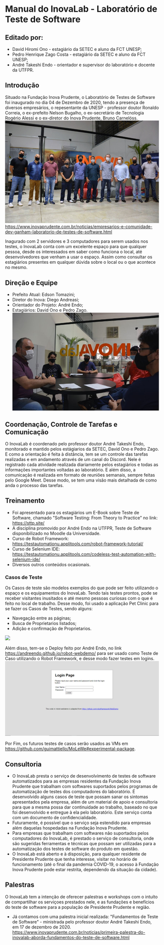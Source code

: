 # Manual do InovaLab - Laboratório de Teste de Software

## Editado por:
- David Hiromi Ono - estagiário da SETEC e aluno da FCT UNESP;
- Pedro Henrique Zago Costa - estagiário da SETEC e aluno da FCT UNESP;
- André Takeshi Endo - orientador e supervisor do laboratório e docente da UTFPR. 

## Introdução

Situado na Fundação Inova Prudente, o Laboratório de Testes de Software foi inaugurado no dia 04 de Dezembro de 2020, tendo a presença de 
diversos empresários, o repesentante da UNESP - professor doutor Ronaldo Correia, o ex-prefeito Nelson Bugalho, o ex-secretário de Tecnologia Rogério Alessi 
e o ex-diretor do Inova Prudente, Bruno Carnelóss.
![](./Imagens/1304.jpg)
https://www.inovaprudente.com.br/noticias/empresarios-e-comunidade-dev-ganham-laboratorio-de-testes-de-software.html

Inagurado com 2 servidores e 3 computadores para serem usados nos testes, o InovaLab conta com um excelente espaço para que qualquer pessoa, 
desde os interessados em saber como funciona o local, até desenvolvedores que venham a usar o espaço. Assim como consultar os estagiários presentes
em qualquer dúvida sobre o local ou o que acontece no mesmo. 

## Direção e Equipe

 - Prefeito Atual: Edson Tomazini;
 - Diretor do Inova: Diego Andreasi;
 - Orientador do Projeto: André Endo;
 - Estagiários: David Ono e Pedro Zago.
![](./Imagens/5133.jpg)

## Coordenação, Controle de Tarefas e Comunicação

O InovaLab é coordenado pelo professor doutor André Takeshi Endo, monitorado e mantido pelos estágiarios da SETEC, David Ono e Pedro Zago. 
E como a orientação é feita à distância, tem se um controle das tarefas realizadas e em andamento através de um canal do Discord. 
Nele é registrado cada atividade realizada diariamente pelos estagiários e todas as informações importantes voltadas ao laboratório. 
E além disso, a comunicação é realizada em formato de reuniões semanais, sempre feitas pelo Google Meet. Desse modo, se tem 
uma visão mais detalhada de como anda o processo das tarefas. 

## Treinamento

 - Foi apresentado para os estagiários um E-Book sobre Teste de Software, chamado "Software Testing: From Theory to Practice" no link: https://sttp.site/
 - A disciplina promovido por André Endo na UTFPR, Teste de Software disponibilizado no Moodle da Universidade.
 - Curso de Robot Framework: https://testautomationu.applitools.com/robot-framework-tutorial/
 - Curso de Selenium IDE: https://testautomationu.applitools.com/codeless-test-automation-with-selenium-ide/
 - Diversos outros conteúdos ocasionais.
 
 ### Casos de Teste

Os Casos de teste são modelos exemplos do que pode ser feito utilizando o espaço e os equipamentos do InovaLab. Tendo tais testes 
prontos, pode se receber visitantes inusitados e até mesmo pessoas curiosas com o que é feito no local de trabalho. 
Desse modo, foi usado a aplicação Pet Clinic para se fazer os Casos de Testes, sendo alguns:

 - Navegação entre as páginas;
 - Busca de Proprietarios listados; 
 - Adição e confirmação de Proprietarios. 
 
 ![](https://cloud.githubusercontent.com/assets/838318/19727082/2aee6d6c-9b8e-11e6-81fe-e889a5ddfded.png)

Além disso, tem-se o Deploy feito por André Endo, no link https://andreendo.github.io/robot-webdemo/ para ser usado como Teste de Caso
utilizando o Robot Framework, e desse modo fazer testes em logins.
![](./Imagens/login.png)

Por Fim, os futuros testes de casos serão usados as VMs em https://github.com/guimattiello/MoLeWe#experimental-package.

## Consultoria

- O InovaLab presta o serviço de desenvolvimento de testes de software automatizados para as empresas residentes da Fundação Inova Prudente que trabalham com softwares suportados pelos programas de automatização de testes dos computadores do laboratório. É desenvolvido alguns casos de teste que possam sanar os sintomas apresentados pela empresa, além de um material de apoio e consultoria para que a mesma possa dar continuidade ao trabalho, baseado no que foi desenvolvido e entregue à ela pelo laboratório. Este serviço conta com um documento de confidencialidade.
- Futuramente, é possível que o serviço seja estendido para empresas além daquelas hospedadas na Fundação Inova Prudente.
- Para empresas que trabalham com softwares não suportados pelos computadores do InovaLab, é prestado o serviço de consultoria, onde são sugeridas ferramentas e técnicas que possam ser utilizadas para a automatização dos testes de software do produto em questão.
- O InovaLab está aberto e à disposição, para qualquer residente de Presidente Prudente que tenha interesse, visitar no horário de funcionamento (até o final da pandemia COVID-19, o acesso à Fundação Inova Prudente pode estar restrita, dependendo da situação da cidade).

## Palestras

O InovaLab tem a intenção de oferecer palestras e workshops com o intuíto de compartilhar os serviçoes prestados nele, e as fundações e benefícios do teste de software para a população de Presidente Prudente e região.
- Já contamos com uma palestra inicial realizada: "Fundamentos de Teste de Software" - ministrada pelo professor doutor André Takeshi Endo, em 17 de dezembro de 2020. 
  https://www.inovaprudente.com.br/noticias/primeira-palestra-do-inovalab-aborda-fundamentos-do-teste-de-software.html
